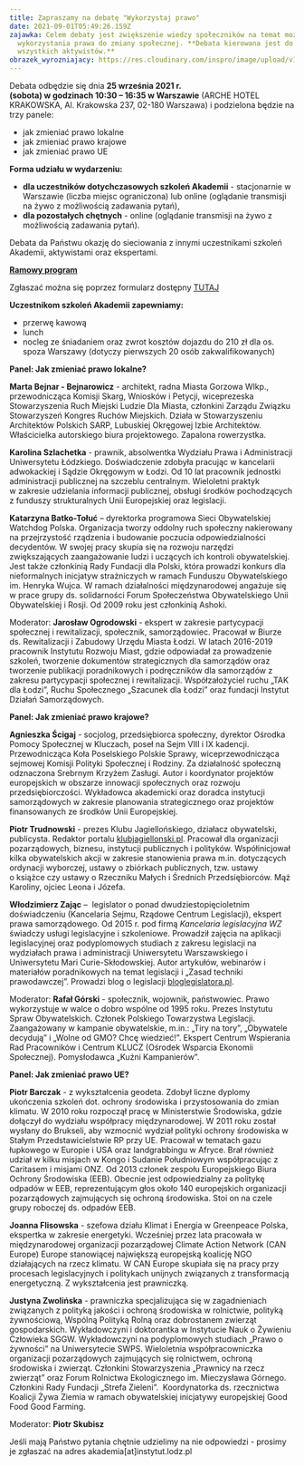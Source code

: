 ```yaml
---
title: Zapraszamy na debatę "Wykorzystaj prawo"
date: 2021-09-01T05:49:26.159Z
zajawka: Celem debaty jest zwiększenie wiedzy społeczników na temat możliwości
  wykorzystania prawa do zmiany społecznej. **Debata kierowana jest do
  wszystkich aktywistów.**
obrazek_wyrozniajacy: https://res.cloudinary.com/inspro/image/upload/v1630473994/aiso/Zdj%C4%99cia%20szkolenia/debata.png
---
```

Debata odbędzie się dnia **25 września 2021 r. (sobota) w godzinach 10:30 – 16:35 w Warszawie** (ARCHE HOTEL KRAKOWSKA, Al. Krakowska 237, 02-180 Warszawa) i podzielona będzie na trzy panele: 

* jak zmieniać prawo lokalne
* jak zmieniać prawo krajowe
* jak zmieniać prawo UE

**Forma udziału w wydarzeniu:** 

* **dla uczestników dotychczasowych szkoleń Akademii** - stacjonarnie w Warszawie (liczba miejsc ograniczona) lub online (oglądanie transmisji na żywo z możliwością zadawania pytań),
* **dla pozostałych chętnych** - online (oglądanie transmisji na żywo z możliwością zadawania pytań).

Debata da Państwu okazję do sieciowania z innymi uczestnikami szkoleń Akademii, aktywistami oraz ekspertami.

**[Ramowy program](https://res.cloudinary.com/inspro/image/upload/v1630477111/aiso/Zdj%C4%99cia%20szkolenia/Akademia_debata_program_2021_09_01.pdf)** 

Zgłaszać można się poprzez formularz dostępny [TUTAJ](https://forms.gle/6JHXZrPjFsmXp2JK9)

**Uczestnikom szkoleń Akademii zapewniamy:**

* przerwę kawową
* lunch
* nocleg ze śniadaniem oraz zwrot kosztów dojazdu do 210 zł dla os. spoza Warszawy (dotyczy pierwszych 20 osób zakwalifikowanych)

**Panel: Jak zmieniać prawo lokalne?**

**Marta Bejnar - Bejnarowicz** - architekt, radna Miasta Gorzowa Wlkp., przewodnicząca Komisji Skarg, Wniosków i Petycji, wiceprezeska Stowarzyszenia Ruch Miejski Ludzie Dla Miasta, członkini Zarządu Związku Stowarzyszeń Kongres Ruchów Miejskich. Działa w Stowarzyszeniu Architektów Polskich SARP, Lubuskiej Okręgowej Izbie Architektów. Właścicielka autorskiego biura projektowego.  Zapalona rowerzystka.

**Karolina Szlachetka** - prawnik, absolwentka Wydziału Prawa i Administracji Uniwersytetu Łódzkiego. Doświadczenie zdobyła pracując w kancelarii adwokackiej i Sądzie Okręgowym w Łodzi. Od 10 lat pracownik jednostki administracji publicznej na szczeblu centralnym. Wieloletni praktyk w zakresie udzielania informacji publicznej, obsługi środków pochodzących z funduszy strukturalnych Unii Europejskiej oraz legislacji.

**Katarzyna Batko-Tołuć** – dyrektorka programowa Sieci Obywatelskiej Watchdog Polska. Organizacja tworzy oddolny ruch społeczny nakierowany na przejrzystość rządzenia i budowanie poczucia odpowiedzialności decydentów. W swojej pracy skupia się na rozwoju narzędzi zwiększających zaangażowanie ludzi i uczących ich kontroli obywatelskiej. Jest także członkinią Rady Fundacji dla Polski, która prowadzi konkurs dla nieformalnych inicjatyw strażniczych w ramach Funduszu Obywatelskiego im. Henryka Wujca. W ramach działalności międzynarodowej angażuje się w prace grupy ds. solidarności Forum Społeczeństwa Obywatelskiego Unii Obywatelskiej i Rosji. Od 2009 roku jest członkinią Ashoki.

Moderator: **Jarosław Ogrodowski** - ekspert w zakresie partycypacji społecznej i rewitalizacji, społecznik, samorządowiec. Pracował w Biurze ds. Rewitalizacji i Zabudowy Urzędu Miasta Łodzi. W latach 2016-2019 pracownik Instytutu Rozwoju Miast, gdzie odpowiadał za prowadzenie szkoleń, tworzenie dokumentów strategicznych dla samorządów oraz tworzenie publikacji poradnikowych i podręczników dla samorządów z zakresu partycypacji społecznej i rewitalizacji. Współzałożyciel ruchu „TAK dla Łodzi”, Ruchu Społecznego „Szacunek dla Łodzi” oraz fundacji Instytut Działań Samorządowych.

**Panel: Jak zmieniać prawo krajowe?**

**Agnieszka Ścigaj** - socjolog, przedsiębiorca społeczny, dyrektor Ośrodka Pomocy Społecznej w Kluczach, poseł na Sejm VIII i IX kadencji. Przewodnicząca Koła Poselskiego Polskie Sprawy, wiceprzewodnicząca sejmowej Komisji Polityki Społecznej i Rodziny. Za działalność społeczną odznaczona Srebrnym Krzyżem Zasługi. Autor i koordynator projektów europejskich w obszarze innowacji społecznych oraz rozwoju przedsiębiorczości. Wykładowca akademicki oraz doradca instytucji samorządowych w zakresie planowania strategicznego oraz projektów finansowanych ze środków Unii Europejskiej.

**Piotr Trudnowski** - prezes Klubu Jagiellońskiego, działacz obywatelski, publicysta. Redaktor portalu [klubjagiellonski.pl](http://klubjagiellonski.pl/). Pracował dla organizacji pozarządowych, biznesu, instytucji publicznych i polityków. Współinicjował kilka obywatelskich akcji w zakresie stanowienia prawa m.in. dotyczących ordynacji wyborczej, ustawy o zbiórkach publicznych, tzw. ustawy o książce czy ustawy o Rzeczniku Małych i Średnich Przedsiębiorców. Mąż Karoliny, ojciec Leona i Józefa.

**Włodzimierz Zając** –  legislator o ponad dwudziestopięcioletnim doświadczeniu (Kancelaria Sejmu, Rządowe Centrum Legislacji), ekspert prawa samorządowego. Od 2015 r. pod firmą *Kancelaria legislacyjna WZ* świadczy usługi legislacyjne i szkoleniowe. Prowadził zajęcia na aplikacji legislacyjnej oraz podyplomowych studiach z zakresu legislacji na wydziałach prawa i administracji Uniwersytetu Warszawskiego i Uniwersytetu Mari Curie-Skłodowskiej. Autor artykułów, webinarów i materiałów poradnikowych na temat legislacji i „Zasad techniki prawodawczej”. Prowadzi blog o legislacji [bloglegislatora.pl](http://bloglegislatora.pl/).

Moderator: **Rafał Górski** - społecznik, wojownik, państwowiec. Prawo wykorzystuje w walce o dobro wspólne od 1995 roku. Prezes Instytutu Spraw Obywatelskich. Członek Polskiego Towarzystwa Legislacji. Zaangażowany w kampanie obywatelskie, m.in.: „Tiry na tory”, „Obywatele decydują” i „Wolne od GMO? Chcę wiedzieć!”. Ekspert Centrum Wspierania Rad Pracowników i Centrum KLUCZ (Ośrodek Wsparcia Ekonomii Społecznej). Pomysłodawca „Kuźni Kampanierów”.

**Panel: Jak zmieniać prawo UE?**

**Piotr Barczak** - z wykształcenia geodeta. Zdobył liczne dyplomy ukończenia szkoleń dot. ochrony środowiska i przystosowania do zmian klimatu. W 2010 roku rozpoczął pracę w Ministerstwie Środowiska, gdzie dołączył do wydziału współpracy międzynarodowej. W 2011 roku został wysłany do Brukseli, aby wzmocnić wydział polityki ochrony środowiska w Stałym Przedstawicielstwie RP przy UE. Pracował w tematach gazu łupkowego w Europie i USA oraz landgrabbingu w Afryce. Brał również udział w kilku misjach w Kongo i Sudanie Południowym współpracując z Caritasem i misjami ONZ. Od 2013 członek zespołu Europejskiego Biura Ochrony Środowiska (EEB). Obecnie jest odpowiedzialny za politykę odpadów w EEB, reprezentującym głos około 140 europejskich organizacji pozarządowych zajmujących się ochroną środowiska. Stoi on na czele grupy roboczej ds. odpadów EEB.

**Joanna Flisowska** - szefowa działu Klimat i Energia w Greenpeace Polska, ekspertka w zakresie energetyki. Wcześniej przez lata pracowała w międzynarodowej organizacji pozarządowej Climate Action Network (CAN Europe) Europe stanowiącej największą europejską koalicję NGO działających na rzecz klimatu. W CAN Europe skupiała się na pracy przy procesach legislacyjnych i politykach unijnych związanych z transformacją energetyczną. Z wykształcenia jest prawniczką. 

**Justyna Zwolińska** - prawniczka specjalizująca się w zagadnieniach związanych z polityką jakości i ochroną środowiska w rolnictwie, polityką żywnościową, Wspólną Polityką Rolną oraz dobrostanem zwierząt gospodarskich. Wykładowczyni i doktorantka w Instytucie Nauk o Żywieniu Człowieka SGGW. Wykładowczyni na podyplomowych studiach „Prawo o żywności” na Uniwersytecie SWPS. Wieloletnia współpracowniczka organizacji pozarządowych zajmujących się rolnictwem, ochroną środowiska i zwierząt. Członkini Stowarzyszenia „Prawnicy na rzecz zwierząt” oraz Forum Rolnictwa Ekologicznego im. Mieczysława Górnego. Członkini Rady Fundacji „Strefa Zieleni”.  Koordynatorka ds. rzecznictwa Koalicji Żywa Ziemia w ramach obywatelskiej inicjatywy europejskiej Good Food Good Farming.

Moderator: **Piotr Skubisz**

Jeśli mają Państwo pytania chętnie udzielimy na nie odpowiedzi - prosimy je zgłaszać na adres akademia\[at]instytut.lodz.pl